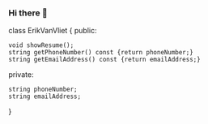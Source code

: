 ### Hi there 👋

<!--
**Vanvliete/Vanvliete** is a ✨ _special_ ✨ repository because its `README.md` (this file) appears on your GitHub profile.

Here are some ideas to get you started:

- 🔭 I’m currently working on ...
- 🌱 I’m currently learning ...
- 👯 I’m looking to collaborate on ...
- 🤔 I’m looking for help with ...
- 💬 Ask me about ...
- 📫 How to reach me: ...
- 😄 Pronouns: ...
- ⚡ Fun fact: ...
-->
class ErikVanVliet 
{
public:

    void showResume();
    string getPhoneNumber() const {return phoneNumber;}
    string getEmailAddress() const {return emailAddress;}

private:

    string phoneNumber;
    string emailAddress;

}
